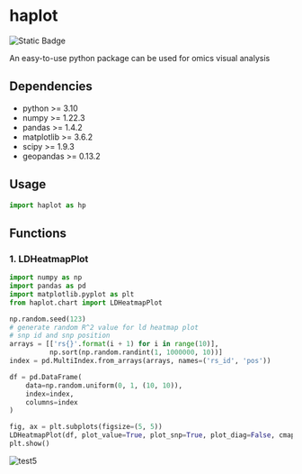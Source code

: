 # haplot
![Static Badge](https://img.shields.io/badge/github-haplot-blue)

An easy-to-use python package can be used for omics visual analysis

## Dependencies
- python >= 3.10
- numpy >= 1.22.3
- pandas >= 1.4.2
- matplotlib >= 3.6.2
- scipy >= 1.9.3
- geopandas >= 0.13.2


## Usage
```python
import haplot as hp
```

## Functions
### 1. LDHeatmapPlot
```python
import numpy as np
import pandas as pd
import matplotlib.pyplot as plt
from haplot.chart import LDHeatmapPlot

np.random.seed(123)
# generate random R^2 value for ld heatmap plot
# snp id and snp position
arrays = [['rs{}'.format(i + 1) for i in range(10)],
          np.sort(np.random.randint(1, 1000000, 10))]
index = pd.MultiIndex.from_arrays(arrays, names=('rs_id', 'pos'))

df = pd.DataFrame(
    data=np.random.uniform(0, 1, (10, 10)),
    index=index,
    columns=index
)

fig, ax = plt.subplots(figsize=(5, 5))
LDHeatmapPlot(df, plot_value=True, plot_snp=True, plot_diag=False, cmap='Reds')
plt.show()
```

![test5](tests/test5.png)
